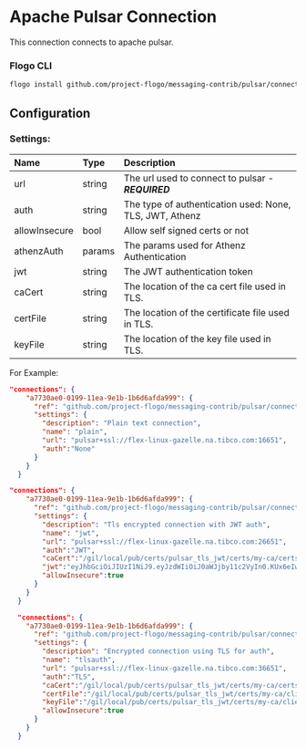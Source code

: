 # Apache Pulsar Connection

This connection connects to apache pulsar.

### Flogo CLI
```bash
flogo install github.com/project-flogo/messaging-contrib/pulsar/connection
```

## Configuration

### Settings: 
| Name          | Type   | Description
|:---           | :---   | :---   
| url           | string | The url used to connect to pulsar - ***REQUIRED***
| auth          | string | The type of authentication used: None, TLS, JWT, Athenz
| allowInsecure | bool   | Allow self signed certs or not
| athenzAuth    | params | The params used for Athenz Authentication
| jwt           | string | The JWT authentication token
| caCert        | string | The location of the ca cert file used in TLS.
| certFile      | string | The location of the certificate file used in TLS.
| keyFile       | string | The location of the key file used in TLS.


For Example:

```json
"connections": {
    "a7730ae0-0199-11ea-9e1b-1b6d6afda999": {
      "ref": "github.com/project-flogo/messaging-contrib/pulsar/connection",
      "settings": {
        "description": "Plain text connection",
        "name": "plain",
        "url": "pulsar+ssl://flex-linux-gazelle.na.tibco.com:16651",
        "auth":"None"
      }
    }
  }

"connections": {
    "a7730ae0-0199-11ea-9e1b-1b6d6afda999": {
      "ref": "github.com/project-flogo/messaging-contrib/pulsar/connection",
      "settings": {
        "description": "Tls encrypted connection with JWT auth",
        "name": "jwt",
        "url": "pulsar+ssl://flex-linux-gazelle.na.tibco.com:26651",
        "auth":"JWT",
        "caCert":"/gil/local/pub/certs/pulsar_tls_jwt/certs/my-ca/certs/ca.cert.pem",
        "jwt":"eyJhbGciOiJIUzI1NiJ9.eyJzdWIiOiJ0aWJjby11c2VyIn0.KUx6eIwNKaa5wb_SqjFQViXX5wAF5gAJGvTCbi6q1Hw",
        "allowInsecure":true
      }
    }
  }

  "connections": {
    "a7730ae0-0199-11ea-9e1b-1b6d6afda999": {
      "ref": "github.com/project-flogo/messaging-contrib/pulsar/connection",
      "settings": {
        "description": "Encrypted connection using TLS for auth",
        "name": "tlsauth",
        "url": "pulsar+ssl://flex-linux-gazelle.na.tibco.com:36651",
        "auth":"TLS",
        "caCert":"/gil/local/pub/certs/pulsar_tls_jwt/certs/my-ca/certs/ca.cert.pem",
        "certFile":"/gil/local/pub/certs/pulsar_tls_jwt/certs/my-ca/client_cert.pem",
        "keyFile":"/gil/local/pub/certs/pulsar_tls_jwt/certs/my-ca/client_key.pem",
        "allowInsecure":true
      }
    }
  }


```